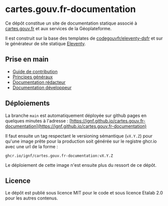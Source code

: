 # cartes.gouv.fr-documentation

Ce dépôt constitue un site de documentation statique associé à [cartes.gouv.fr](https://cartes.gouv.fr/) et aux services de la Géoplateforme.

Il est construit sur la base des templates de [codegouvfr/eleventy-dsfr](https://github.com/codegouvfr/eleventy-dsfr) et sur le générateur de site statique [Eleventy](https://www.11ty.dev/).

## Prise en main

- [Guide de contribution](CONTRIBUTING.md)
- [Principes généraux](docs/index.md)
- [Documentation rédacteur](docs/redacteur.md)
- [Documentation développeur](docs/developpeur.md)

## Déploiements

La branche `main` est automatiquement déployée sur github pages en quelques minutes à l'adresse : [https://ignf.github.io/cartes.gouv.fr-documentation](https://ignf.github.io/cartes.gouv.fr-documentation)

Il faut ensuite un tag respectant le versioning sémantique (`vX.Y.Z`) pour qu'une image prête pour la production soit générée sur le registre ghcr.io avec une url de la forme :

```
ghcr.io/ignf/cartes.gouv.fr-documentation:vX.Y.Z
```

Le déploiement de cette image n'est ensuite plus du ressort de ce dépôt.

## Licence

Le dépôt est publié sous licence MIT pour le code et sous licence Etalab 2.0 pour les autres contenus.
